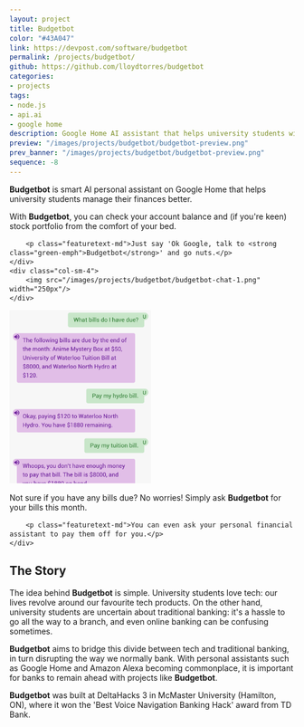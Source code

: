 ```yaml
---
layout: project
title: Budgetbot
color: "#43A047"
link: https://devpost.com/software/budgetbot
permalink: /projects/budgetbot/
github: https://github.com/lloydtorres/budgetbot
categories:
- projects
tags:
- node.js
- api.ai
- google home
description: Google Home AI assistant that helps university students with finances. Best voice navigation banking hack at DeltaHacks 3.
preview: "/images/projects/budgetbot/budgetbot-preview.png"
prev_banner: "/images/projects/budgetbot/budgetbot-preview.png"
sequence: -8
---
```


<p class="featuretext-md"><strong class="green-emph">Budgetbot</strong> is smart AI personal assistant on Google Home that helps university students manage their finances better.</p>

<div class="row paddup paddown">
    <div class="col-sm-8">
        <p class="featuretext-md">With <strong class="green-emph">Budgetbot</strong>, you can check your account balance and (if you're keen) stock portfolio from the comfort of your bed.</p>

        <p class="featuretext-md">Just say 'Ok Google, talk to <strong class="green-emph">Budgetbot</strong>' and go nuts.</p>
    </div>
    <div class="col-sm-4">
        <img src="/images/projects/budgetbot/budgetbot-chat-1.png" width="250px"/>
    </div>
</div>

<div class="row paddup paddown">
    <div class="col-sm-4">
        <img src="/images/projects/budgetbot/budgetbot-chat-2.png" width="250px"/>
    </div>
    <div class="col-sm-8">
        <p class="featuretext-md">Not sure if you have any bills due? No worries! Simply ask  <strong class="green-emph">Budgetbot</strong> for your bills this month.</p>

        <p class="featuretext-md">You can even ask your personal financial assistant to pay them off for you.</p>
    </div>
</div>

## The Story

<p>The idea behind <strong class="green-emph">Budgetbot</strong> is simple. University students love tech: our lives revolve around our favourite tech products. On the other hand, university students are uncertain about traditional banking: it's a hassle to go all the way to a branch, and even online banking can be confusing sometimes.</p>

<p><strong class="green-emph">Budgetbot</strong> aims to bridge this divide between tech and traditional banking, in turn disrupting the way we normally bank. With personal assistants such as Google Home and Amazon Alexa becoming commonplace, it is important for banks to remain ahead with projects like <strong class="green-emph">Budgetbot</strong>.</p>

<p><strong class="green-emph">Budgetbot</strong> was built at DeltaHacks 3 in McMaster University (Hamilton, ON), where it won the 'Best Voice Navigation Banking Hack' award from TD Bank.</p>
